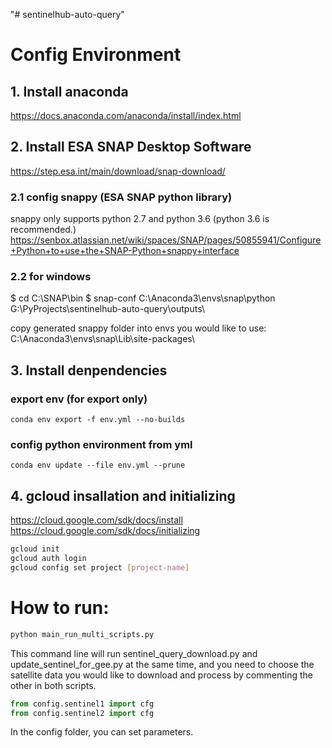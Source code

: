 "# sentinelhub-auto-query" 

# Config Environment
## 1. Install anaconda
https://docs.anaconda.com/anaconda/install/index.html
## 2. Install ESA SNAP Desktop Software 
https://step.esa.int/main/download/snap-download/

### 2.1 config snappy (ESA SNAP python library)
snappy only supports python 2.7 and python 3.6 (python 3.6 is recommended.)
https://senbox.atlassian.net/wiki/spaces/SNAP/pages/50855941/Configure+Python+to+use+the+SNAP-Python+snappy+interface

### 2.2 for windows
$ cd C:\SNAP\bin
$ snap-conf C:\Anaconda3\envs\snap\python G:\PyProjects\sentinelhub-auto-query\outputs\

copy generated snappy folder into envs you would like to use:
C:\Anaconda3\envs\snap\Lib\site-packages\

## 3. Install denpendencies
### export env (for export only)
```
conda env export -f env.yml --no-builds
```

### config python environment from yml
```
conda env update --file env.yml --prune
```

## 4. gcloud insallation and initializing
https://cloud.google.com/sdk/docs/install </br>
https://cloud.google.com/sdk/docs/initializing

``` bash
gcloud init
gcloud auth login
gcloud config set project [project-name]
```


# How to run:
``` bash 
python main_run_multi_scripts.py 
```

This command line will run sentinel_query_download.py and update_sentinel_for_gee.py at the same time, and you need to choose the satellite data you would like to download and process by commenting the other in both scripts.
``` python
from config.sentinel1 import cfg
from config.sentinel2 import cfg
```
In the config folder, you can set parameters.


